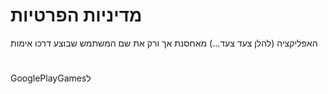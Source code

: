 # מדיניות הפרטיות
האפליקציה (להלן צעד צעד...) מאחסנת אך ורק את שם המשתמש שבוצע דרכו אימות
#
GooglePlayGamesל
